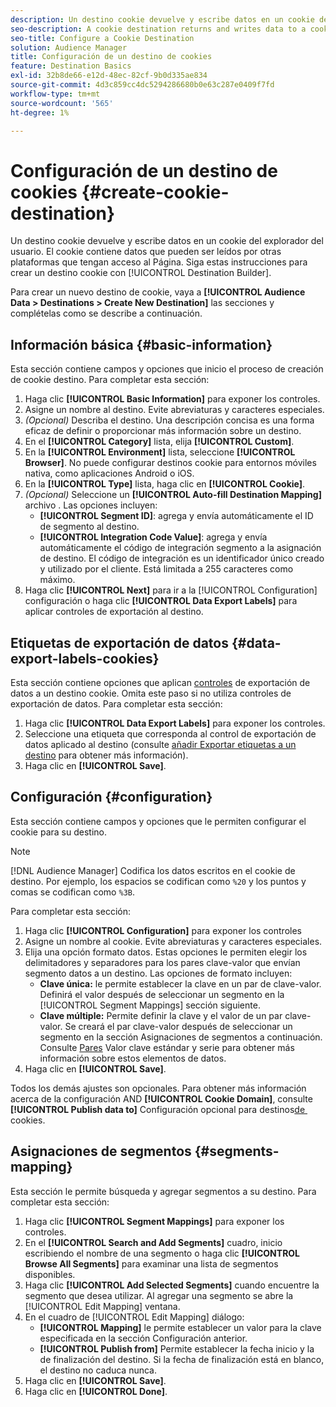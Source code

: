 ```yaml
---
description: Un destino cookie devuelve y escribe datos en un cookie del explorador del usuario. El cookie contiene datos que pueden ser leídos por otras plataformas que tengan acceso al Página. Siga estas instrucciones para crear un destino cookie con [!UICONTROL Destination Builder].
seo-description: A cookie destination returns and writes data to a cookie in the user's browser. The cookie contains data that can be read by other platforms that have access to the page. Follow these instructions to create a cookie destination with [!UICONTROL Destination Builder].
seo-title: Configure a Cookie Destination
solution: Audience Manager
title: Configuración de un destino de cookies
feature: Destination Basics
exl-id: 32b8de66-e12d-48ec-82cf-9b0d335ae834
source-git-commit: 4d3c859cc4dc5294286680b0e63c287e0409f7fd
workflow-type: tm+mt
source-wordcount: '565'
ht-degree: 1%

---
```


# Configuración de un destino de cookies {#create-cookie-destination}

Un destino cookie devuelve y escribe datos en un cookie del explorador del usuario. El cookie contiene datos que pueden ser leídos por otras plataformas que tengan acceso al Página. Siga estas instrucciones para crear un destino cookie con [!UICONTROL Destination Builder].

<!-- create-cookie-destination.xml -->

Para crear un nuevo destino de cookie, vaya a **[!UICONTROL Audience Data > Destinations > Create New Destination]** las secciones y complételas como se describe a continuación.

## Información básica {#basic-information}

Esta sección contiene campos y opciones que inicio el proceso de creación de cookie destino. Para completar esta sección:

1. Haga clic **[!UICONTROL Basic Information]** para exponer los controles.
2. Asigne un nombre al destino. Evite abreviaturas y caracteres especiales.
3. *(Opcional)* Describa el destino. Una descripción concisa es una forma eficaz de definir o proporcionar más información sobre un destino.
4. En el **[!UICONTROL Category]** lista, elija **[!UICONTROL Custom]**.
5. En la **[!UICONTROL Environment]** lista, seleccione **[!UICONTROL Browser]**. No puede configurar destinos cookie para entornos móviles nativa, como aplicaciones Android o iOS.
6. En la **[!UICONTROL Type]** lista, haga clic en **[!UICONTROL Cookie]**.
7. *(Opcional)* Seleccione un **[!UICONTROL Auto-fill Destination Mapping]** archivo . Las opciones incluyen:
   * **[!UICONTROL Segment ID]**: agrega y envía automáticamente el ID de segmento al destino.
   * **[!UICONTROL Integration Code Value]**: agrega y envía automáticamente el código de integración segmento a la asignación de destino. El código de integración es un identificador único creado y utilizado por el cliente. Está limitada a 255 caracteres como máximo.
8. Haga clic **[!UICONTROL Next]** para ir a la [!UICONTROL Configuration] configuración o haga clic **[!UICONTROL Data Export Labels]** para aplicar controles de exportación al destino.

## Etiquetas de exportación de datos {#data-export-labels-cookies}

Esta sección contiene opciones que aplican [controles](../../features/data-export-controls.md) de exportación de datos a un destino cookie. Omita este paso si no utiliza controles de exportación de datos. Para completar esta sección:

1. Haga clic **[!UICONTROL Data Export Labels]** para exponer los controles.
2. Seleccione una etiqueta que corresponda al control de exportación de datos aplicado al destino (consulte [añadir Exportar etiquetas a un destino](/help/using/features/destinations/add-data-export-labels.md) para obtener más información).
3. Haga clic en **[!UICONTROL Save]**.

## Configuración {#configuration}

Esta sección contiene campos y opciones que le permiten configurar el cookie para su destino.

>[!NOTE]
>
>[!DNL Audience Manager] Codifica los datos escritos en el cookie de destino. Por ejemplo, los espacios se codifican como `%20` y los puntos y comas se codifican como `%3B`.

Para completar esta sección:

1. Haga clic **[!UICONTROL Configuration]** para exponer los controles
1. Asigne un nombre al cookie. Evite abreviaturas y caracteres especiales.
1. Elija una opción formato datos. Estas opciones le permiten elegir los delimitadores y separadores para los pares clave-valor que envían segmento datos a un destino. Las opciones de formato incluyen:
   * **Clave única:** le permite establecer la clave en un par de clave-valor. Definirá el valor después de seleccionar un segmento en la [!UICONTROL Segment Mappings] sección siguiente.
   * **Clave múltiple:** Permite definir la clave y el valor de un par clave-valor. Se creará el par clave-valor después de seleccionar un segmento en la sección Asignaciones de segmentos a continuación.
Consulte [Pares](../../features/destinations/key-value-pairs.md) Valor clave estándar y serie para obtener más información sobre estos elementos de datos.
1. Haga clic en **[!UICONTROL Save]**.

Todos los demás ajustes son opcionales. Para obtener más información acerca de la configuración AND **[!UICONTROL Cookie Domain]**, consulte **[!UICONTROL Publish data to]** Configuración opcional para destinos[&#x200B; de &#x200B;](/help/using/features/destinations/cookie-destination-options.md) cookies.

## Asignaciones de segmentos {#segments-mapping}

Esta sección le permite búsqueda y agregar segmentos a su destino. Para completar esta sección:

1. Haga clic **[!UICONTROL Segment Mappings]** para exponer los controles.
1. En el **[!UICONTROL Search and Add Segments]** cuadro, inicio escribiendo el nombre de una segmento o haga clic **[!UICONTROL Browse All Segments]** para examinar una lista de segmentos disponibles.
1. Haga clic **[!UICONTROL Add Selected Segments]** cuando encuentre la segmento que desea utilizar. Al agregar una segmento se abre la [!UICONTROL Edit Mapping] ventana.
1. En el cuadro de [!UICONTROL Edit Mapping] diálogo:
   * **[!UICONTROL Mapping]** le permite establecer un valor para la clave especificada en la sección Configuración anterior.
   * **[!UICONTROL Publish from]** Permite establecer la fecha inicio y la de finalización del destino. Si la fecha de finalización está en blanco, el destino no caduca nunca.
1. Haga clic en **[!UICONTROL Save]**.
1. Haga clic en **[!UICONTROL Done]**.
